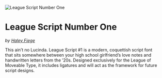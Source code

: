![League Script Number One](https://github.com/theleagueof/league-script-number-one/raw/master/images/league-script-number-one-1.jpeg)

League Script Number One
=============
_by [Haley Fiege](http://www.kingdomofawesome.com)_

This ain’t no Lucinda. League Script #1 is a modern, coquettish script font that sits somewhere between your high school girlfriend’s love notes and handwritten letters from the ’20s. Designed exclusively for the League of Moveable Type, it includes ligatures and will act as the framework for future script designs.